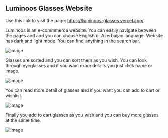 ## Luminoos Glasses Website

Use this link to visit the page: https://luminoos-glasses.vercel.app/

Luminoos is an e-commmerce website. You can easily navigate between the pages and and you can choose English or Azerbaijan language. Website has dark and light mode. You can find anything in the search bar.


![image](https://github.com/Mursel05/Luminoos-glasses/assets/134983247/8ec29597-1d92-4832-a545-880fabcfbb19)


Glasses are sorted and you can sort them as you wish. You can look through eyeglasses and if you want more details you just click name or image.


![image](https://github.com/Mursel05/Luminoos-glasses/assets/134983247/961495e1-f56a-4a00-a302-1af829ddb7b0)


You can read more detail of glasses and if you want you can add to cart or wishlist.


![image](https://github.com/Mursel05/Luminoos-glasses/assets/134983247/ee731f29-b4b8-4f27-8496-c75e11b4f458)


Finally you add to cart glasses as you wish and you can buy more glasses at the same time.


![image](https://github.com/Mursel05/Luminoos-glasses/assets/134983247/ab0c5cd5-ad3a-4775-bce0-6af88748785f)
